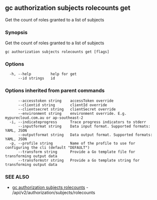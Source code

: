 ## gc authorization subjects rolecounts get

Get the count of roles granted to a list of subjects

### Synopsis

Get the count of roles granted to a list of subjects

```
gc authorization subjects rolecounts get [flags]
```

### Options

```
  -h, --help         help for get
      --id strings   id
```

### Options inherited from parent commands

```
      --accesstoken string    accessToken override
      --clientid string       clientId override
      --clientsecret string   clientSecret override
      --environment string    environment override. E.g. mypurecloud.com.au or ap-southeast-2
  -i, --indicateprogress      Trace progress indicators to stderr
      --inputformat string    Data input format. Supported formats: YAML, JSON
      --outputformat string   Data output format. Supported formats: YAML, JSON
  -p, --profile string        Name of the profile to use for configuring the cli (default "DEFAULT")
      --transform string      Provide a Go template file for transforming output data
      --transformstr string   Provide a Go template string for transforming output data
```

### SEE ALSO

* [gc authorization subjects rolecounts](gc_authorization_subjects_rolecounts.html)	 - /api/v2/authorization/subjects/rolecounts


